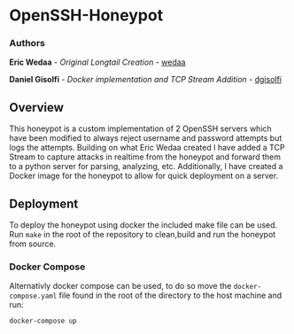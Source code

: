 # OpenSSH-Honeypot


### Authors

**Eric Wedaa** - *Original Longtail Creation* - [wedaa](https://github.com/wedaa)

**Daniel Gisolfi** - *Docker implementation and TCP Stream Addition* - [dgisolfi](https://github.com/dgisolfi)

## Overview

This honeypot is a custom implementation of 2 OpenSSH servers which have been modified to always reject username and password attempts but logs the attempts. Building on what Eric Wedaa created I have added a TCP Stream to capture attacks in realtime from the honeypot and forward them to a python server for parsing, analyzing, etc. Additionally, I have created a Docker image for the honeypot to allow for quick deployment on a server.

## Deployment

To deploy the honeypot using docker the included make file can be used. Run `make` in the root of the repository to clean,build and run the honeypot from source.

### Docker Compose

Alternativly docker compose can be used, to do so move the `docker-compose.yaml` file found in the root of the directory to the host machine and run:

```
docker-compose up
```

